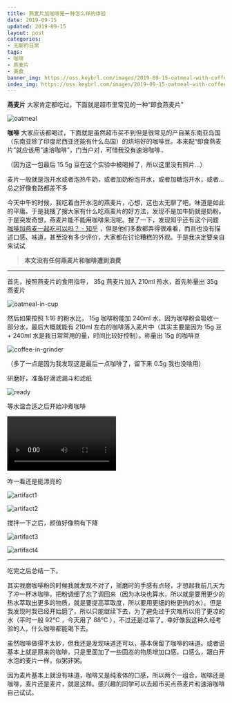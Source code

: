 ```yaml
---
title: 燕麦片加咖啡是一种怎么样的体验
date: 2019-09-15
updated: 2019-09-15
layout: post
categories:
- 无聊的日常
tags:
- 咖啡
- 燕麦片
- 美食
banner_img: https://oss.keybrl.com/images/2019-09-15-oatmeal-with-coffee/banner.jpg
index_img: https://oss.keybrl.com/images/2019-09-15-oatmeal-with-coffee/banner.jpg
---
```


**燕麦片** 大家肯定都吃过，下面就是超市里常见的一种“即食燕麦片”

![oatmeal](https://oss.keybrl.com/images/2019-09-15-oatmeal-with-coffee/oatmeal.jpg)

**咖啡** 大家应该都喝过，下面就是虽然超市买不到但是很常见的产自某东南亚岛国（东南亚除了印度尼西亚还能有什么岛国）的烘培好的咖啡豆。本来配“即食燕麦片”就应该用“速溶咖啡”，门当户对，可惜我没有速溶咖啡..

（因为这一包最后 15.5g 豆在这个实验中被喝掉了，所以这里没有照片...）

麦片一般就是泡开水或者泡热牛奶，或者加奶粉泡开水，或者加糖泡开水，或者... 总之好像套路都差不多

今天中午的时候，我吃着白开水泡的燕麦片，心想，这也太无聊了吧，味道是如此的平庸。于是我搜了搜大家有什么吃燕麦片的好方法，发现不是加牛奶就是奶粉。于是突发奇想，燕麦片能不能用咖啡来泡呢。搜了一下，发现知乎还有这个问题 [咖啡加燕麦一起吃可以吗？ - 知乎](https://www.zhihu.com/question/22126528) ，但是他们多数都弄得很难看，而且也没有描述口感、味道，甚至没有多少评价，大家都在讨论糟糕的外观。于是我决定要亲自来试试

> **本文没有任何燕麦片和咖啡遭到浪费**

---

首先，按照燕麦片的食用指导， 35g 燕麦片加入 210ml 热水，首先称量出 35g 燕麦片

![oatmeal-in-cup](https://oss.keybrl.com/images/2019-09-15-oatmeal-with-coffee/oatmeal-in-cup.jpg)

然后如果按照 1:16 的粉水比， 15g 咖啡粉能加 240ml 水，因为咖啡粉会吸收一部分水，最后大概就能有 210ml 左右的咖啡落入麦片中（其实主要是因为 15g 豆 + 240ml 水是我日常常用的量，时间比较好控制）。称量出 15g 的咖啡豆

![coffee-in-grinder](https://oss.keybrl.com/images/2019-09-15-oatmeal-with-coffee/coffee-in-grinder.jpg)

（多了一点是因为我发现这是最后一点咖啡了，留下来 0.5g 我也没啥用）

研磨好，准备好滴滤漏斗和滤纸

![ready](https://oss.keybrl.com/images/2019-09-15-oatmeal-with-coffee/ready.jpg)

等水温合适之后开始冲煮咖啡

<video id="video" controls="" preload="metadata" width="50%">
    <source id="mp4" src="https://video.keybrl.com/blog/oatmeal-with-coffee/process-l.mp4" type="video/mp4">
    <p>Your user agent does not support the HTML5 Video element.</p>
</video>

咋一看还是挺漂亮的

![artifact1](https://oss.keybrl.com/images/2019-09-15-oatmeal-with-coffee/artifact1.jpg)

![artifact2](https://oss.keybrl.com/images/2019-09-15-oatmeal-with-coffee/artifact2.jpg)

搅拌一下之后，颜值好像稍有下降

![artifact3](https://oss.keybrl.com/images/2019-09-15-oatmeal-with-coffee/artifact3.jpg)

![artifact4](https://oss.keybrl.com/images/2019-09-15-oatmeal-with-coffee/artifact4.jpg)

---

吃完之后总结一下。

其实我磨咖啡粉的时候我就发现不对了，摇磨时的手感有点轻，才想起我前几天为了冲一杯冰咖啡，把粉调细了忘了调回来（因为冰块也算水，所以就是要用更少的热水萃取出更多的物质，就是要提高萃取度，所以要用更细的粉更热的水）。但是我发现时我已经开始磨了，所以只能继续下去，为了避免过于灾难所以用了更凉的水（平时一般 92°C ，今天用了 88°C ），不过还是过萃了。幸好像我这种久经考验的人，什么咖啡都能喝下去。

虽然咖啡做得不太妙，但我还是发现味道还可以，基本保留了咖啡的味道。或者说基本上就是原来的咖啡，只是里面加了一些固态的物质增加口感。口感么，跟白开水泡的麦片一样，似粥非粥。

因为麦片基本上就没有味道，咖啡又是纯液体的口感，所以两个一组合，咖啡还是咖啡，麦片还是麦片，就是这样。感兴趣的同学可以去超市买点燕麦片和速溶咖啡自己试试。
